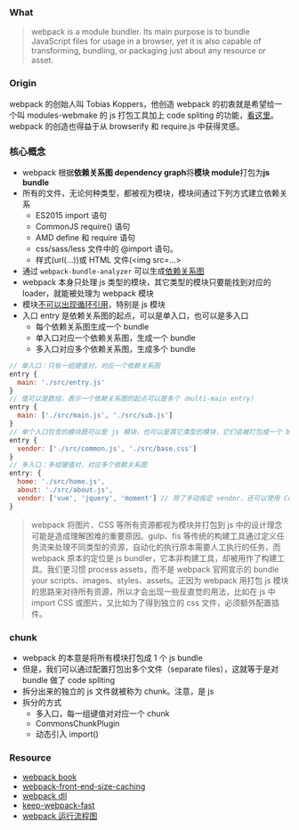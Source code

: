 ### What
> webpack is a module bundler. Its main purpose is to bundle JavaScript files for usage in a browser, yet it is also capable of transforming, bundling, or packaging just about any resource or asset.

### Origin
webpack 的创始人叫 Tobias Koppers，他创造 webpack 的初衷就是希望给一个叫 modules-webmake 的 js 打包工具加上 code spliting 的功能，[看这里](https://github.com/medikoo/modules-webmake/issues/7)。webpack 的创造也得益于从 browserify 和 require.js 中获得灵感。

### 核心概念
- webpack 根据**依赖关系图 dependency graph**将**模块 module**打包为**js bundle**
- 所有的文件，无论何种类型，都被视为模块，模块间通过下列方式建立依赖关系
  + ES2015 import 语句
  + CommonJS require() 语句
  + AMD define 和 require 语句
  + css/sass/less 文件中的 @import 语句。
  + 样式(url(...))或 HTML 文件(&lt;img src=...>
- 通过 `webpack-bundle-analyzer` 可以生成[依赖关系图](https://medium.com/webpack/webpack-bits-getting-the-most-out-of-the-commonschunkplugin-ab389e5f318) 
- webpack 本身只处理 js 类型的模块，其它类型的模块只要能找到对应的 loader，就能被处理为 webpack 模块
- 模块[不可以出现循环引用](https://m.aliyun.com/yunqi/jsarticle/15709)，特别是 js 模块
- 入口 entry 是依赖关系图的起点，可以是单入口，也可以是多入口
  + 每个依赖关系图生成一个 bundle
  + 单入口对应一个依赖关系图，生成一个 bundle
  + 多入口对应多个依赖关系图，生成多个 bundle

```js
// 单入口：只有一组键值对，对应一个依赖关系图
entry {
  main: './src/entry.js'
}
// 值可以是数组，表示一个依赖关系图的起点可以是多个（multi-main entry）
entry {
  main: ['./src/main.js', './src/sub.js']
}
// 单个入口包含的模块既可以是 js 模块，也可以是其它类型的模块，它们会被打包成一个 bundle
entry {
  vendor: ['./src/common.js', './src/base.css']
}
// 多入口：多组键值对，对应多个依赖关系图
entry: {
  home: './src/home.js',
  about: './src/about.js',
  vendor: ['vue', 'jquery', 'moment'] // 除了手动指定 vendor，还可以使用 CommonsChunkPlugin 或 DllPlugin 来提取公共模块
}
```

> webpack 将图片、CSS 等所有资源都视为模块并打包到 js 中的设计理念可能是造成理解困难的重要原因。gulp、fis 等传统的构建工具通过定义任务流来处理不同类型的资源，自动化的执行原本需要人工执行的任务，而 webpack 原本的定位是 js bundler，它本非构建工具，却被用作了构建工具。我们更习惯 process assets，而不是 webpack 官网宣示的 bundle your scripts、images、styles、assets。正因为 webpack 用打包 js 模块的思路来对待所有资源，所以才会出现一些反直觉的用法，比如在 js 中 import CSS 或图片，又比如为了得到独立的 css 文件，必须额外配置插件。 

### chunk
- webpack 的本意是将所有模块打包成 1 个 js bundle
- 但是，我们可以通过配置打包出多个文件（separate files），这就等于是对 bundle 做了 code spliting
- 拆分出来的独立的 js 文件就被称为 chunk。注意，是 js
- 拆分的方式
  + 多入口，每一组键值对对应一个 chunk
  + CommonsChunkPlugin
  + 动态引入 import()

### Resource
- [webpack book](https://survivejs.com/webpack/)
- [webpack-front-end-size-caching](https://iamakulov.com/notes/webpack-front-end-size-caching/)
- [webpack dll](https://segmentfault.com/a/1190000005969643)
- [keep-webpack-fast](https://slack.engineering/keep-webpack-fast-a-field-guide-for-better-build-performance-f56a5995e8f1)
- [webpack 运行流程图](https://img.alicdn.com/tps/TB1GVGFNXXXXXaTapXXXXXXXXXX-4436-4244.jpg)